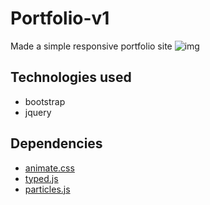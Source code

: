 # Portfolio-v1
Made a simple responsive portfolio site
![img](https://user-images.githubusercontent.com/60403638/82389524-0cc20f00-9a5a-11ea-8573-b18da2a228ae.jpg)

## Technologies used
* bootstrap
* jquery

## Dependencies
* [animate.css](https://animate.style/)
* [typed.js](https://mattboldt.com/demos/typed-js/)
* [particles.js](https://vincentgarreau.com/particles.js/)
